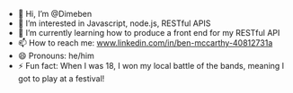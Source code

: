- 👋 Hi, I’m @Dimeben
- 👀 I’m interested in Javascript, node.js, RESTful APIS
- 🌱 I’m currently learning how to produce a front end for my RESTful API
- 📫 How to reach me: www.linkedin.com/in/ben-mccarthy-40812731a
- 😄 Pronouns: he/him
- ⚡ Fun fact: When I was 18, I won my local battle of the bands, meaning I got to play at a festival!

<!---
Dimeben/Dimeben is a ✨ special ✨ repository because its `README.md` (this file) appears on your GitHub profile.
You can click the Preview link to take a look at your changes.
--->
